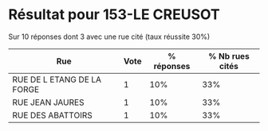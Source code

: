 # Résultat pour 153-LE CREUSOT

Sur 10 réponses dont 3 avec une rue cité (taux réussite 30%)

| Rue | Vote | % réponses | % Nb rues cités|
|-----|------|------------|----------------|
| RUE DE L ETANG DE LA FORGE | 1 | 10% | 33%|
| RUE JEAN JAURES | 1 | 10% | 33%|
| RUE DES ABATTOIRS | 1 | 10% | 33%|

